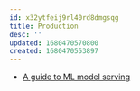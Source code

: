 ```yaml
---
id: x32ytfeij9rl40rd8dmgsqg
title: Production
desc: ''
updated: 1680470570800
created: 1680470553897
---
```


- [A guide to ML model serving](https://ubuntu.com/blog/guide-to-ml-model-serving)
